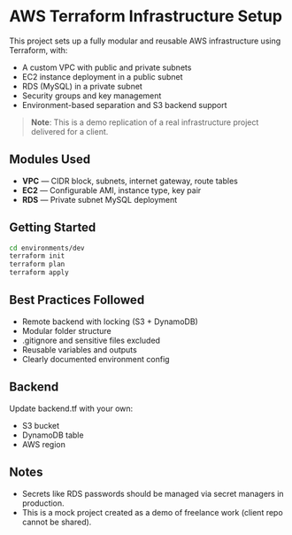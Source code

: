 # AWS Terraform Infrastructure Setup

This project sets up a fully modular and reusable AWS infrastructure using Terraform, with:

- A custom VPC with public and private subnets
- EC2 instance deployment in a public subnet
- RDS (MySQL) in a private subnet
- Security groups and key management
- Environment-based separation and S3 backend support

> **Note**: This is a demo replication of a real infrastructure project delivered for a client.

##  Modules Used

- **VPC** — CIDR block, subnets, internet gateway, route tables
- **EC2** — Configurable AMI, instance type, key pair
- **RDS** — Private subnet MySQL deployment

##  Getting Started

```bash
cd environments/dev
terraform init
terraform plan
terraform apply

```

## Best Practices Followed
- Remote backend with locking (S3 + DynamoDB)
- Modular folder structure
- .gitignore and sensitive files excluded
- Reusable variables and outputs
- Clearly documented environment config

## Backend
Update backend.tf with your own:
- S3 bucket
- DynamoDB table
- AWS region

##  Notes

- Secrets like RDS passwords should be managed via secret managers in production.
- This is a mock project created as a demo of freelance work (client repo cannot   be shared).